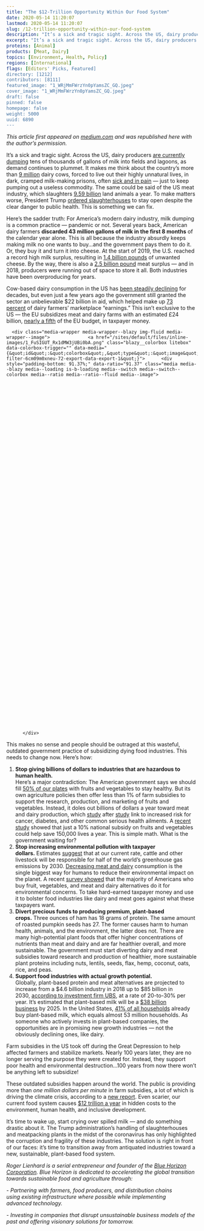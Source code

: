 ```yaml
---
title: "The $12-Trillion Opportunity Within Our Food System"
date: 2020-05-14 11:20:07
lastmod: 2020-05-14 11:20:07
slug: /12-trillion-opportunity-within-our-food-system
description: "It’s a sick and tragic sight. Across the US, dairy producers are currently dumping tens of thousands of gallons of milk into fields and lagoons, as demand continues to plummet. It makes me think about the country’s more than 9 million dairy cows, forced to live out their highly unnatural lives, in dark, cramped milk-making prisons, often sick and in pain — just to keep pumping out a useless commodity. The same could be said of the US meat industry, which slaughters 9.59 billion land animals a year. To make matters worse, President Trump ordered slaughterhouses to stay open despite the clear danger to public health. This is something we can fix."
excerpt: "It’s a sick and tragic sight. Across the US, dairy producers are currently dumping tens of thousands of gallons of milk into fields and lagoons, as demand continues to plummet. It makes me think about the country’s more than 9 million dairy cows, forced to live out their highly unnatural lives, in dark, cramped milk-making prisons, often sick and in pain — just to keep pumping out a useless commodity. The same could be said of the US meat industry, which slaughters 9.59 billion land animals a year. To make matters worse, President Trump ordered slaughterhouses to stay open despite the clear danger to public health. This is something we can fix."
proteins: [Animal]
products: [Meat, Dairy]
topics: [Environment, Health, Policy]
regions: [International]
flags: [Editors' Picks, Featured]
directory: [1212]
contributors: [8111]
featured_image: "1_WRjMmFWrzYn0pYamsZC_GQ.jpeg"
cover_image: "1_WRjMmFWrzYn0pYamsZC_GQ.jpeg"
draft: false
pinned: false
homepage: false
weight: 5000
uuid: 6890
---
```

<p><em>This article first appeared on <a href="https://medium.com/@rogerlienhard_20248/the-12-trillion-opportunity-within-our-food-system-e4d417f7c1f0">medium.com</a> and was republished here with the author’s permission.</em></p>

<p>It’s a sick and tragic sight. Across the US, dairy producers <a href="https://www.usatoday.com/story/money/2020/04/03/coronavirus-forces-dairy-farmers-dump-milk-wisconsin-covid-19/2939959001/">are currently dumping</a> tens of thousands of gallons of milk into fields and lagoons, as demand continues to plummet. It makes me think about the country’s more than <a href="https://www.statista.com/statistics/194934/number-of-milk-cows-in-the-us-since-1999/">9 million</a> dairy cows, forced to live out their highly unnatural lives, in dark, cramped milk-making prisons, often <a href="https://www.ciwf.com/farmed-animals/cows/dairy-cows/welfare-issues/">sick and in pain</a> — just to keep pumping out a useless commodity. The same could be said of the US meat industry, which slaughters <a href="https://www.ers.usda.gov/data-products/livestock-meat-domestic-data/livestock-meat-domestic-data/#Livestock%20and%20poultry%20slaughter">9.59 billion</a> land animals a year. To make matters worse, President Trump <a href="https://www.bbc.com/news/world-us-canada-52466502">ordered slaughterhouses</a> to stay open despite the clear danger to public health. This is something we can fix.</p>

<p>Here’s the sadder truth: For America’s modern dairy industry, milk dumping is a common practice — pandemic or not. Several years back, American dairy farmers <strong>discarded 43 million gallons of milk in the first 8 months</strong> of the calendar year alone. This is all because the industry absurdly keeps making milk no one wants to buy…and the government pays them to do it. Or, they buy it and turn it into cheese. At the start of 2019, the U.S. reached a record high milk surplus, resulting in <a href="https://www.npr.org/2019/01/09/683339929/nobody-is-moving-our-cheese-american-surplus-reaches-record-high">1.4 billion pounds</a> of unwanted cheese. By the way, there is also a <a href="https://www.vox.com/science-and-health/2018/7/24/17606958/meat-cheese-surplus-visualized">2.5 billion pound</a> meat surplus — and in 2018, producers were running out of space to store it all. Both industries have been overproducing for years.</p>

<p>Cow-based dairy consumption in the US has <a href="https://www.cnbc.com/2019/11/13/5-charts-that-show-how-milk-sales-have-changed.html">been steadily declining</a> for decades, but even just a few years ago the government still granted the sector an unbelievable $22 billion in aid, which helped make up <a href="https://www.realagriculture.com/2018/02/u-s-dairy-subsidies-equal-73-percent-of-producer-returns-says-new-report/">73 percent</a> of dairy farmers’ marketplace “earnings.” This isn’t exclusive to the US — the EU subsidizes meat and dairy farms with an estimated £24 billion, <a href="https://www.theguardian.com/environment/2019/feb/12/nearly-a-fifth-of-eu-budget-goes-on-livestock-farming-greenpeace">nearly a fifth</a> of the EU budget, in taxpayer money.</p>

<p>




      <div class="media-wrapper media-wrapper--blazy img-fluid media-wrapper--image">              <a href="/sites/default/files/inline-images/1_FuSIGUT_Rx1dMW3jUBi0bA.png" class="blazy__colorbox litebox" data-colorbox-trigger="" data-media="{&quot;id&quot;:&quot;colorbox&quot;,&quot;type&quot;:&quot;image&quot;,&quot;width&quot;:450,&quot;height&quot;:411,&quot;rel&quot;:&quot;blazy-filter-6cm09m0xneu-72-export-data-export-1&quot;}">      <div style="padding-bottom: 91.37%;" data-ratio="91.37" class="media media--blazy media--loading is-b-loading media--switch media--switch--colorbox media--ratio media--ratio--fluid media--image">
<img alt="subsidies pie chart" title="1_FuSIGUT_Rx1dMW3jUBi0bA.png" class="media__image media__element b-lazy img-fluid" data-entity-uuid="845c4a5c-85a8-4153-b2ef-ca878c95fb03" data-src="/sites/default/files/styles/1200x900_4_3/public/inline-images/1_FuSIGUT_Rx1dMW3jUBi0bA.png?itok=H5l3Tk-e" src="data:image/svg+xml;charset=utf-8,%3Csvg%20xmlns%3D'http%3A%2F%2Fwww.w3.org%2F2000%2Fsvg'%20viewBox%3D'0%200%20985%20900'%2F%3E" width="985" height="900" loading="lazy" typeof="foaf:Image" />
        <span class="media__icon media__icon--litebox"></span></div>
  </a>

                
          </div>  
  
</p>

<p data-selectable-paragraph="" id="bb1c">This makes no sense and people should be outraged at this wasteful, outdated government practice of subsidizing dying food industries. This needs to change now. Here’s how:</p>

<ol>
	<li data-selectable-paragraph="" id="3598"><strong>Stop giving billions of dollars to industries that are hazardous to human health.</strong><br />
	Here’s a major contradiction: The American government says we should fill <a href="http://www.choosemyplate.gov/MyPlate" rel="noopener nofollow" target="_blank">50% of our plates</a> with fruits and vegetables to stay healthy. But its own agriculture policies then offer less than 1% of farm subsidies to support the research, production, and marketing of fruits and vegetables. Instead, it doles out billions of dollars a year toward meat and dairy production, which <a href="https://www.theguardian.com/science/2014/mar/04/animal-protein-diets-smoking-meat-eggs-dairy" rel="noopener nofollow" target="_blank">study</a> after <a href="https://www.hsph.harvard.edu/nutritionsource/2016/10/25/dairy-fat-cardiovascular-disease-risk/" rel="noopener nofollow" target="_blank">study</a> link to increased risk for cancer, diabetes, and other common serious health ailments. A <a href="https://journals.plos.org/plosmedicine/article?id=10.1371/journal.pmed.1002311" rel="noopener nofollow" target="_blank">recent study</a> showed that just a 10% national subsidy on fruits and vegetables could help save 150,000 lives a year. This is simple math. What is the government waiting for?</li>
	<li data-selectable-paragraph="" id="9e77"><strong>Stop increasing environmental pollution with taxpayer dollars.</strong> Estimates <a href="https://www.tandfonline.com/doi/abs/10.1080/14693062.2018.1528965?journalCode=tcpo20" rel="noopener nofollow" target="_blank">suggest</a> that at our current rate, cattle and other livestock will be responsible for half of the world’s greenhouse gas emissions by 2030. <a href="https://www.theguardian.com/environment/2018/may/31/avoiding-meat-and-dairy-is-single-biggest-way-to-reduce-your-impact-on-earth" rel="noopener nofollow" target="_blank">Decreasing meat and dairy</a> consumption is the single biggest way for humans to reduce their environmental impact on the planet. A recent <a href="https://www.earthday.org/foodprintsreport/" rel="noopener nofollow" target="_blank">survey showed</a> that the majority of Americans who buy fruit, vegetables, and meat and dairy alternatives do it for environmental concerns. To take hard-earned taxpayer money and use it to bolster food industries like dairy and meat goes against what these taxpayers want.</li>
	<li data-selectable-paragraph="" id="40d4"><strong>Divert precious funds to producing premium, plant-based crops.</strong> Three ounces of ham has 18 grams of protein. The same amount of roasted pumpkin seeds has 27. The former causes harm to human health, animals, and the environment, the latter does not. There are many high-potential plant foods that offer higher concentrations of nutrients than meat and dairy and are far healthier overall, and more sustainable. The government must start diverting dairy and meat subsidies toward research and production of healthier, more sustainable plant proteins including nuts, lentils, seeds, flax, hemp, coconut, oats, rice, and peas.</li>
	<li data-selectable-paragraph="" id="7bee"><strong>Support food industries with actual growth potential.</strong><br />
	Globally, plant-based protein and meat alternatives are projected to increase from a $4.6 billion industry in 2018 up to $85 billion in 2030, <a href="https://www.fooddive.com/news/plant-based-meat-market-forecast-to-reach-85b-by-2030-report-says/559170/" rel="noopener nofollow" target="_blank">according to investment firm UBS</a>, at a rate of 20-to-30% per year. It’s estimated that plant-based milk will be a <a href="https://www.fooddive.com/news/plant-based-meat-market-forecast-to-reach-85b-by-2030-report-says/559170/" rel="noopener nofollow" target="_blank">$38 billion business</a> by 2025. In the United States, <a href="https://www.gfi.org/marketresearch" rel="noopener nofollow" target="_blank">41% of all households</a> already buy plant-based milk, which equals almost 53 million households. As someone who actively invests in plant-based companies, the opportunities are in promising new growth industries — not the obviously declining ones, like dairy.</li>
</ol>

<p data-selectable-paragraph="" id="6e8f">Farm subsidies in the US took off during the Great Depression to help affected farmers and stabilize markets. Nearly 100 years later, they are no longer serving the purpose they were created for. Instead, they support poor health and environmental destruction…100 years from now there won’t be anything left to subsidize!</p>

<p data-selectable-paragraph="" id="0086">These outdated subsidies happen around the world. The public is providing more than <em>one million dollars per minute</em> in farm subsidies, a lot of which is driving the climate crisis, according to a <a href="https://www.foodandlandusecoalition.org/global-report/" rel="noopener nofollow" target="_blank">new report</a>. Even scarier, our current food system causes <a href="https://www.nature.com/articles/d41586-019-03117-y" rel="noopener nofollow" target="_blank">$12 trillion a year</a> in hidden costs to the environment, human health, and inclusive development.</p>

<p data-selectable-paragraph="" id="e565">It’s time to wake up, start crying over spilled milk — and do something drastic about it. The Trump administration’s handling of slaughterhouses and meatpacking plants in the midst of the coronavirus has only highlighted the corruption and fragility of these industries. The solution is right in front of our faces: it’s time to transition away from antiquated industries toward a new, sustainable, plant-based food system.</p>

<p data-selectable-paragraph=""><em>Roger Lienhard is a serial entrepreneur and founder of the <a href="http://www.bluehorizon.com">Blue Horizon Corporation</a>. Blue Horizon is dedicated to accelerating the global transition towards sustainable food and agriculture through:</em></p>

<p data-selectable-paragraph=""><em>- Partnering with farmers, food producers, and distribution chains using existing infrastructure where possible while implementing advanced technology.</em></p>

<p data-selectable-paragraph=""><em>- Investing in companies that disrupt unsustainable business models of the past and offering visionary solutions for tomorrow.</em></p>

